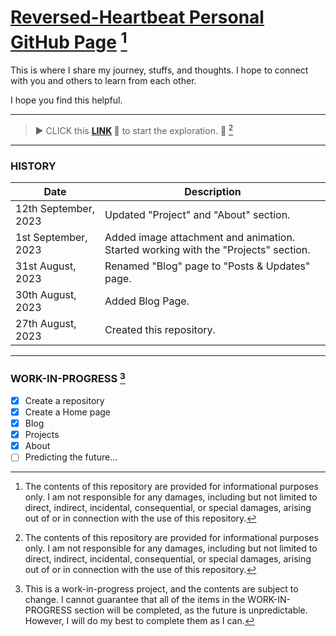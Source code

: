 # [Reversed-Heartbeat Personal GitHub Page](https://reversed-heartbeat.github.io/) [^1]

This is where I share my journey, stuffs, and thoughts. I hope to connect with you and others to learn from each other.

I hope you find this helpful.

---

> ▶ CLICK this **[LINK](https://reversed-heartbeat.github.io/) 🔗** to start the exploration. 🚀 [^1]

---

### HISTORY

| Date | Description |
| ----------- | ----------- |
| 12th September, 2023 | Updated "Project" and "About" section. |
| 1st September, 2023 | Added image attachment and animation. Started working with the "Projects" section. |
| 31st August, 2023 | Renamed "Blog" page to "Posts & Updates" page.|
| 30th August, 2023 | Added Blog Page.|
| 27th August, 2023 | Created this repository.|

---

### WORK-IN-PROGRESS [^3]

- [x] Create a repository
- [X] Create a Home page
- [x] Blog
- [x] Projects
- [x] About
- [ ] Predicting the future...

[^1]: The contents of this repository are provided for informational purposes only. I am not responsible for any damages, including but not limited to direct, indirect, incidental, consequential, or special damages, arising out of or in connection with the use of this repository.
[^3]: This is a work-in-progress project, and the contents are subject to change. I cannot guarantee that all of the items in the WORK-IN-PROGRESS section will be completed, as the future is unpredictable. However, I will do my best to complete them as I can.
